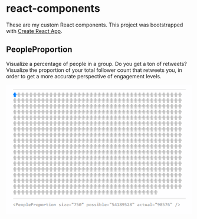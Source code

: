 # react-components

These are my custom React components. This project was bootstrapped with [Create React App](https://github.com/facebookincubator/create-react-app).


## PeopleProportion

Visualize a percentage of people in a group. Do you get a ton of retweets? Visualize the proportion of your total follower count that retweets you, in order to get a more accurate perspective of engagement levels.

![PeopleProportion](./example-people-proportion.png)

